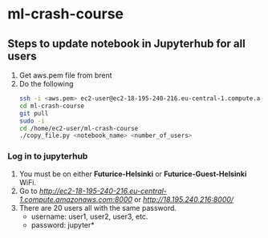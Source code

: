 # ml-crash-course


## Steps to update notebook in Jupyterhub for all users

1. Get aws.pem file from brent
1. Do the following
    ```bash
    ssh -i <aws.pem> ec2-user@ec2-18-195-240-216.eu-central-1.compute.amazonaws.com
    cd ml-crash-course
    git pull
    sudo -i
    cd /home/ec2-user/ml-crash-course
    ./copy_file.py <notebook_name> <number_of_users>
    ```

### Log in to jupyterhub
1. You must be on either **Futurice-Helsinki** or **Futurice-Guest-Helsinki** WiFi. 
1. Go to *http://ec2-18-195-240-216.eu-central-1.compute.amazonaws.com:8000* or *http://18.195.240.216:8000/*
1. There are 20 users all with the same password. 
    * username: user1, user2, user3, etc. 
    * password: jupyter*


